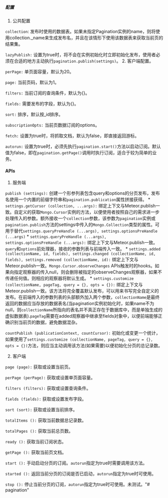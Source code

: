 ##### 配置
1. 公共配置

`collection`: 发布时使用的数据表。如果未指定Pagination实例的name，则将使用collection._name来生成发布名，并且在该情形下使用该数据表来获取当前页的结果集。

`lazyPublish:` 设置为true时，将不会在实例初始化时立即初始化发布，使用者必须在合适的地方主动执行`pagination.publish(settings)`。
2. 客户端配置。

`perPage:` 单页面容量，默认为20。

`page:` 当前页码，默认为1。

`filters:` 当前订阅的查询条件，默认为{}。

`fields:` 需要发布的字段，默认为{}。

`sort:` 排序，默认按_id排序。

`subscriptionOpts:` 当前页数据订阅的options。

`fetch:` 设置为true时，将抓取文档，默认为false，即直接返回游标。

`autorun:` 设置为true时，必须先执行`pagination.start()`方法以启动订阅。默认值为false，即在`pagination.getPage()`调用时执行订阅，适合于较为简单的业务。


#### APIs
1. 服务端

`publish (settings):` 创建一个形参列表包含query和options的分页发布，发布名使用一个内置的前缀字符串和`pagination.publication`属性拼接获得。
	* `settings.getCursor (collection, ...args):` 绑定上下文与Meteor.publish一致。自定义的获取`Mongo.Cursor`实例的方法，以便使用者按照自己的需求进一步处理传入的参数。额外接收一个`collection`参数，该参数为`pagination`实例或`pagination.publish`方法的settings中传入的`Mongo.Collection`类型的属性。可用于替代`settings.queryPreHandle (...args), settings.optionsPreHandle (...args)`
	* `settings.queryPreHandle (...args), settings.optionsPreHandle (...args):` 绑定上下文与Meteor.publish一致。`query`和`options`前处理器，接收的参数列表与前端传入一致。
	* `settings.added (collectionName, id, fields), settings.changed (collectionName, id, fields), settings.removed (collectionName, id):` 绑定上下文与Meteor.publish一致。`Mongo.Cursor.observeChanges` APIs触发时的hooks。如果向指定观察器的传入null，则会删除被指定的observeChanges观察器，如果不传递任何值。则相应的观察器将默认生成。
	* `settings.customize (collectionName, pageTag, query = {}, opts = {}):` 绑定上下文与Meteor.publish一致。该方法将完全覆盖默认发布，可以用来书写完全自定义的发布。在前端传入的参数列表的头部额外加入两个参数，`collectionName`是最终返回的数据应当存放的数据表名(当pagination实例初始化时，如果name不为null，则`collectionName`所指向的表名并不真正存在于数据库中，而是单独生成的虚拟数据表).`pageTag`需要在added观察器中继承至fields对象中，以便前端能够正确识别当前页的数据，避免数据混杂。

`countPublish (publicationContext, countCursor):` 初始化或变更一个统计，如果使用了`settings.customize (collectionName, pageTag, query = {}, opts = {})`方法，则应当主动调用该方法(如果需要)以便初始化分页的总记录数。

2. 客户端

`page (page):` 获取或设置当前页。

`perPage (perPage):` 获取或设置单页面容量。

`filters (filters):` 获取或设置查询条件。

`fields (fields):` 获取或设置发布字段。

`sort (sort):` 获取或设置当前排序。

`totalItems ():` 获取当前数据总记录数。

`totalPages ():` 获取当前总页数。

`ready ():` 获取当前订阅状态。

`getPage ():` 获取当前页文档。

`start ():` 手动启动分页的订阅。`autorun`指定为true时需要调用该方法。

`started ():` 返回当前分页的订阅是否已启动，`autorun`指定为true时可使用。

`stop ():` 停止当前分页的订阅，`autorun`指定为true时可使用。未测试。"# pagination" 
